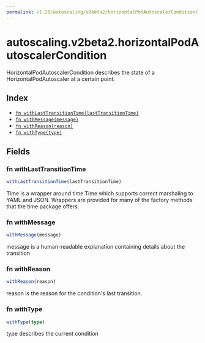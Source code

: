 ```yaml
---
permalink: /1.20/autoscaling/v2beta2/horizontalPodAutoscalerCondition/
---
```


# autoscaling.v2beta2.horizontalPodAutoscalerCondition

HorizontalPodAutoscalerCondition describes the state of a HorizontalPodAutoscaler at a certain point.

## Index

* [`fn withLastTransitionTime(lastTransitionTime)`](#fn-withlasttransitiontime)
* [`fn withMessage(message)`](#fn-withmessage)
* [`fn withReason(reason)`](#fn-withreason)
* [`fn withType(type)`](#fn-withtype)

## Fields

### fn withLastTransitionTime

```ts
withLastTransitionTime(lastTransitionTime)
```

Time is a wrapper around time.Time which supports correct marshaling to YAML and JSON.  Wrappers are provided for many of the factory methods that the time package offers.

### fn withMessage

```ts
withMessage(message)
```

message is a human-readable explanation containing details about the transition

### fn withReason

```ts
withReason(reason)
```

reason is the reason for the condition's last transition.

### fn withType

```ts
withType(type)
```

type describes the current condition